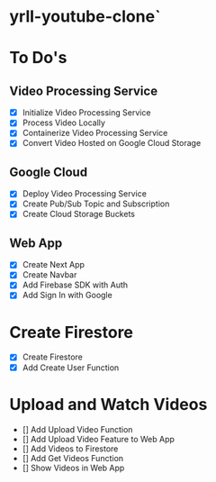 # yrll-youtube-clone`

# To Do's

## Video Processing Service

- [x] Initialize Video Processing Service
- [x] Process Video Locally
- [x] Containerize Video Processing Service
- [x] Convert Video Hosted on Google Cloud Storage

## Google Cloud

- [x] Deploy Video Processing Service
- [x] Create Pub/Sub Topic and Subscription
- [x] Create Cloud Storage Buckets

## Web App

- [x] Create Next App
- [x] Create Navbar
- [x] Add Firebase SDK with Auth
- [x] Add Sign In with Google

# Create Firestore

- [x] Create Firestore
- [x] Add Create User Function

# Upload and Watch Videos

- [] Add Upload Video Function
- [] Add Upload Video Feature to Web App
- [] Add Videos to Firestore
- [] Add Get Videos Function
- [] Show Videos in Web App
